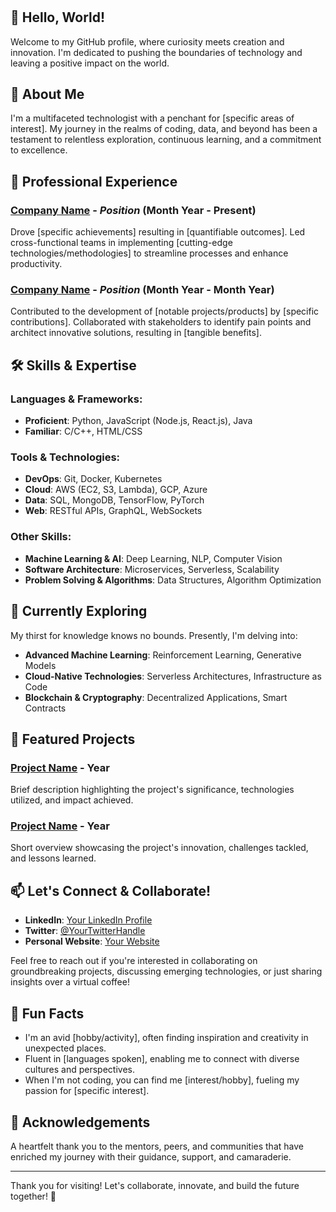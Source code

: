 # <Your Name>

## 👋 Hello, World!

Welcome to my GitHub profile, where curiosity meets creation and innovation. I'm dedicated to pushing the boundaries of technology and leaving a positive impact on the world.

## 🚀 About Me

I'm a multifaceted technologist with a penchant for [specific areas of interest]. My journey in the realms of coding, data, and beyond has been a testament to relentless exploration, continuous learning, and a commitment to excellence.

## 💼 Professional Experience

### [Company Name](link-to-company) - *Position* (Month Year - Present)

Drove [specific achievements] resulting in [quantifiable outcomes]. Led cross-functional teams in implementing [cutting-edge technologies/methodologies] to streamline processes and enhance productivity.

### [Company Name](link-to-company) - *Position* (Month Year - Month Year)

Contributed to the development of [notable projects/products] by [specific contributions]. Collaborated with stakeholders to identify pain points and architect innovative solutions, resulting in [tangible benefits].

## 🛠️ Skills & Expertise

### Languages & Frameworks:
- **Proficient**: Python, JavaScript (Node.js, React.js), Java
- **Familiar**: C/C++, HTML/CSS

### Tools & Technologies:
- **DevOps**: Git, Docker, Kubernetes
- **Cloud**: AWS (EC2, S3, Lambda), GCP, Azure
- **Data**: SQL, MongoDB, TensorFlow, PyTorch
- **Web**: RESTful APIs, GraphQL, WebSockets

### Other Skills:
- **Machine Learning & AI**: Deep Learning, NLP, Computer Vision
- **Software Architecture**: Microservices, Serverless, Scalability
- **Problem Solving & Algorithms**: Data Structures, Algorithm Optimization

## 🌱 Currently Exploring

My thirst for knowledge knows no bounds. Presently, I'm delving into:
- **Advanced Machine Learning**: Reinforcement Learning, Generative Models
- **Cloud-Native Technologies**: Serverless Architectures, Infrastructure as Code
- **Blockchain & Cryptography**: Decentralized Applications, Smart Contracts

## 🌟 Featured Projects

### [Project Name](link-to-project) - Year

Brief description highlighting the project's significance, technologies utilized, and impact achieved.

### [Project Name](link-to-project) - Year

Short overview showcasing the project's innovation, challenges tackled, and lessons learned.

## 📫 Let's Connect & Collaborate!

- **LinkedIn**: [Your LinkedIn Profile](link-to-linkedin)
- **Twitter**: [@YourTwitterHandle](link-to-twitter)
- **Personal Website**: [Your Website](link-to-website)

Feel free to reach out if you're interested in collaborating on groundbreaking projects, discussing emerging technologies, or just sharing insights over a virtual coffee!

## 🎉 Fun Facts

- I'm an avid [hobby/activity], often finding inspiration and creativity in unexpected places.
- Fluent in [languages spoken], enabling me to connect with diverse cultures and perspectives.
- When I'm not coding, you can find me [interest/hobby], fueling my passion for [specific interest].

## 🙏 Acknowledgements

A heartfelt thank you to the mentors, peers, and communities that have enriched my journey with their guidance, support, and camaraderie.

---

Thank you for visiting! Let's collaborate, innovate, and build the future together! 🚀
